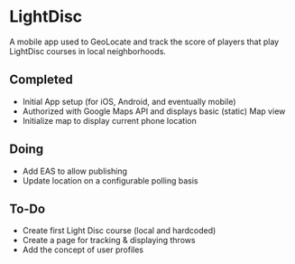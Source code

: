 # LightDisc
A mobile app used to GeoLocate and track the score of players that play LightDisc courses in local neighborhoods.

## Completed
* Initial App setup (for iOS, Android, and eventually mobile)
* Authorized with Google Maps API and displays basic (static) Map view
* Initialize map to display current phone location

## Doing
* Add EAS to allow publishing
* Update location on a configurable polling basis
  
## To-Do
* Create first Light Disc course (local and hardcoded)
* Create a page for tracking & displaying throws
* Add the concept of user profiles

